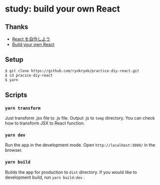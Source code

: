 # study: build your own React

## Thanks

- [React を自作しよう](https://zenn.dev/akatsuki/articles/a2cbd26488fa151b828b)
- [Build your own React](https://pomb.us/build-your-own-react/)

## Setup

```bash
$ git clone https://github.com/ryokryok/practice-diy-react.git
$ cd pracice-diy-react
$ yarn
```

## Scripts

### `yarn transform`

Just transform .jsx file to .js file. Output .js to `temp` directory. You can
check how to transform JSX to React function.

### `yarn dev`

Run the app in the development mode. Open `http://localhost:3000/` in the
browser.

### `yarn build`

Builds the app for production to `dist` directory. If you would like to
development build, run `yarn build:dev` .
